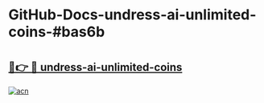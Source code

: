 # GitHub-Docs-undress-ai-unlimited-coins-#bas6b

# <h2><a href="https://andorid.site?title=undress-ai-unlimited-coins&ref=07A">🔗👉 🔴 undress-ai-unlimited-coins</a></h2>

[![acn](https://github.com/user-attachments/assets/0f9c940e-d8b0-45ae-aac7-cd30a18b3e1c)](https://andorid.site?title=undress-ai-unlimited-coins&ref=07A)

